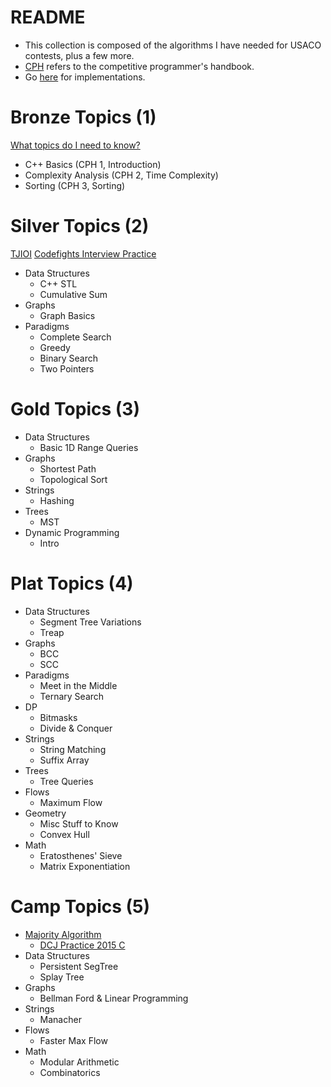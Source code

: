 # README

  * This collection is composed of the algorithms I have needed for USACO contests, plus a few more. 
  * [CPH](https://cses.fi/book.pdf) refers to the competitive programmer's handbook.
  * Go [here](https://github.com/bqi343/USACO/blob/master/Implementations/notebook.pdf) for implementations.

# Bronze Topics (1)

[What topics do I need to know?](https://www.quora.com/What-topics-algorithms-should-be-mastered-to-pass-each-of-the-four-divisions-of-USACO)

  * C++ Basics (CPH 1, Introduction)
  * Complexity Analysis (CPH 2, Time Complexity)
  * Sorting (CPH 3, Sorting)

# Silver Topics (2)

[TJIOI](https://github.com/tjsct/tjioi-study-guide)
[Codefights Interview Practice](https://codefights.com/interview-practice)

  * Data Structures
    * C++ STL
    * Cumulative Sum
  * Graphs
    * Graph Basics
  * Paradigms
    * Complete Search
    * Greedy
    * Binary Search
    * Two Pointers 

# Gold Topics (3)

  * Data Structures
  	* Basic 1D Range Queries
  * Graphs
  	* Shortest Path
  	* Topological Sort
  * Strings
    * Hashing
  * Trees
  	* MST
  * Dynamic Programming
    * Intro

# Plat Topics (4)

  * Data Structures
    * Segment Tree Variations
    * Treap
  * Graphs
    * BCC
    * SCC
  * Paradigms
    * Meet in the Middle
    * Ternary Search
  * DP
    * Bitmasks
    * Divide & Conquer
  * Strings
    * String Matching
    * Suffix Array
  * Trees
    * Tree Queries
  * Flows
    * Maximum Flow
  * Geometry
    * Misc Stuff to Know
    * Convex Hull
  * Math
    * Eratosthenes' Sieve
    * Matrix Exponentiation

# Camp Topics (5)

  * [Majority Algorithm](https://en.wikipedia.org/wiki/Boyer%E2%80%93Moore_majority_vote_algorithm)
    * [DCJ Practice 2015 C](https://code.google.com/codejam/contest/4264486/dashboard#s=p2)
  * Data Structures
    * Persistent SegTree
    * Splay Tree
  * Graphs
    * Bellman Ford & Linear Programming
  * Strings
    * Manacher
  * Flows
    * Faster Max Flow
  * Math
  	* Modular Arithmetic
  	* Combinatorics
